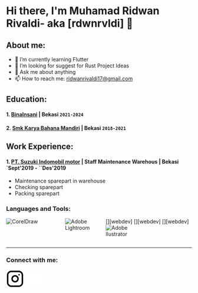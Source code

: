 # Hi there, I'm Muhamad Ridwan Rivaldi- aka [rdwnrvldi] 👋
## About me:
- 🌱 I’m currently learning Flutter
- 🤔 I’m looking for suggest for Rust Project Ideas
- 💬 Ask me about anything
- 📫 How to reach me: ridwanrivaldi17@gmail.com

## Education:

#### 1. [BinaInsani](https://binainsani.ac.id/) | Bekasi `2021-2024`
#### 2. [Smk Karya Bahana Mandiri](https://smk.kbm1.sch.id/) | Bekasi `2018-2021`

## Work Experience:
#### 1. [PT. Suzuki Indomobil motor](https://www.suzuki.co.id/) | Staff Maintenance Warehous | Bekasi `Sept'2019 - ``Des'2019 
   - Maintenance sparepart in warehouse
   - Checking sparepart
   - Packing sparepart

### Languages and Tools:

[<img align="left" alt="CorelDraw" width="150px" src="https://kursusonline.co.id/wp-content/uploads/2021/08/kursus-corel-draw.jpg" style="padding-right:10px;" />][webdev]
[<img align="left" alt="Adobe Lightroom" width="100px" src="https://dl.memuplay.com/new_market/img/com.adobe.lrmobile.icon.2021-04-28-13-11-40.png" style="padding-right:10px;" />][webdev]
[<img align="left" alt="Adobe Ilustrator" width="100px" src="https://www.nesabamedia.com/wp-content/uploads/2020/08/Adobe-Illustrator-Logo-1-1.png" style="padding-right:10px;" />][webdev]

<br />
<br />

---
### Connect with me:

[![website](./img/instagram-light.svg)](https://instagram.com/rdwnwrvldi#gh-light-mode-only)
[![website](./img/instagram-dark.svg)](https://instagram.com/rdwnrvldi#gh-dark-mode-only)




